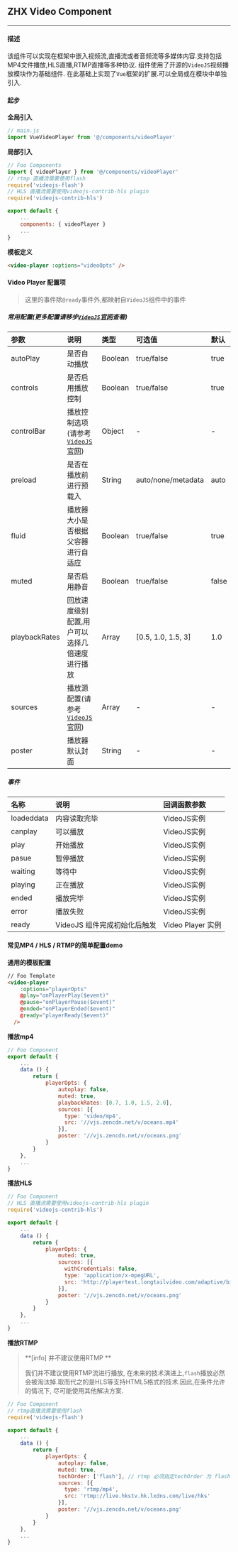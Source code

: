 ## ZHX Video Component

---

#### 描述

该组件可以实现在框架中嵌入视频流,直播流或者音频流等多媒体内容.支持包括MP4文件播放,HLS直播,RTMP直播等多种协议.
组件使用了开源的```VideoJS```视频播放模块作为基础组件. 在此基础上实现了```Vue```框架的扩展.可以全局或在模块中单独引入.

#### 起步

**全局引入**
```js
// main.js
import VueVideoPlayer from '@/components/videoPlayer'
```

**局部引入**
```js
// Foo Components
import { videoPlayer } from '@/components/videoPlayer'
// rtmp 直播流需要使用flash
require('videojs-flash')
// HLS 直播流需要使用videojs-contrib-hls plugin
require('videojs-contrib-hls')

export default {
    ...
    components: { videoPlayer }
    ...
}
```

**模板定义**
```html
<video-player :options="videoOpts" />
```



#### Video Player 配置项
> 这里的事件除```@ready```事件外,都映射自```VideoJS```组件中的事件

##### 常用配置(更多配置请移步[```VideoJS```官网](http://docs.videojs.com/index.html)查看)
| 参数 | 说明 | 类型 | 可选值 | 默认 |
| :--- | :--- | :--- | :--- | :--- |
| autoPlay | 是否自动播放 | Boolean | true/false | true |
| controls | 是否启用播放控制 | Boolean | true/false | true |
| controlBar | 播放控制选项(请参考[```VideoJS```官网](http://docs.videojs.com/index.html)) | Object | - | - |
| preload | 是否在播放前进行预载入 | String| auto/none/metadata | auto |
| fluid | 播放器大小是否根据父容器进行自适应 | Boolean | true/false | true |
| muted | 是否启用静音 | Boolean | true/false | false |
| playbackRates | 回放速度级别配置,用户可以选择几倍速度进行播放 | Array | [0.5, 1.0, 1.5, 3] | 1.0 |
| sources | 播放源配置(请参考[```VideoJS```官网](http://docs.videojs.com/index.html)) | Array | - | - |
| poster | 播放器默认封面 | String | - | - |

##### 事件
| 名称 | 说明 | 回调函数参数 |
| :--- | :--- | :--- |
| loadeddata | 内容读取完毕 | VideoJS实例 |
| canplay | 可以播放 |VideoJS实例 |
| play | 开始播放 |VideoJS实例 |
| pasue | 暂停播放 |VideoJS实例 |
| waiting | 等待中 |VideoJS实例 |
| playing | 正在播放 |VideoJS实例 |
| ended | 播放完毕 |VideoJS实例 |
| error | 播放失败 |VideoJS实例 |
|ready | VideoJS 组件完成初始化后触发 | Video Player 实例 |

#### 常见MP4 / HLS / RTMP的简单配置demo

**通用的模板配置**
```html
// Foo Template
<video-player
    :options="playerOpts"
    @play="onPlayerPlay($event)"
    @pause="onPlayerPause($event)"
    @ended="onPlayerEnded($event)"
    @ready="playerReady($event)"
  />
```

**播放mp4**

```js
// Foo Component
export default {
    ...
    data () {
        return {
            playerOpts: {
                autoplay: false,
                muted: true,
                playbackRates: [0.7, 1.0, 1.5, 2.0],
                sources: [{
                  type: 'video/mp4',
                  src: '//vjs.zencdn.net/v/oceans.mp4'
                }],
                poster: '//vjs.zencdn.net/v/oceans.png'
            }
        }
    },
    ...
}
```

**播放HLS**

```js
// Foo Component
// HLS 直播流需要使用videojs-contrib-hls plugin
require('videojs-contrib-hls')

export default {
    ...
    data () {
        return {
            playerOpts: {
                muted: true,
                sources: [{
                  withCredentials: false,
                  type: 'application/x-mpegURL',
                  src: 'http://playertest.longtailvideo.com/adaptive/bipbop/gear4/prog_index.m3u8'
                }],
                poster: '//vjs.zencdn.net/v/oceans.png'
            }
        }
    },
    ...
}
```

**播放RTMP**

> **[info] 并不建议使用RTMP ** 
>
> 我们并不建议使用RTMP流进行播放, 在未来的技术演进上,```flash```播放必然会被淘汰掉.取而代之的是HLS等支持HTML5格式的技术.因此,在条件允许的情况下, 尽可能使用其他解决方案.

```js
// Foo Component
// rtmp直播流需要使用flash
require('videojs-flash')

export default {
    ...
    data () {
        return {
            playerOpts: {
                autoplay: false,
                muted: true,
                techOrder: ['flash'], // rtmp 必须指定techOrder 为 flash
                sources: [{
                  type: 'rtmp/mp4',
                  src: 'rtmp://live.hkstv.hk.lxdns.com/live/hks'
                }],
                poster: '//vjs.zencdn.net/v/oceans.png'
            }
        }
    },
    ...
}
```